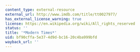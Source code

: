 ```yaml
---
content_type: external-resource
external_url: http://www.imdb.com/title/tt0027977/
has_external_license_warning: true
license: https://en.wikipedia.org/wiki/All_rights_reserved
status: ''
title: '*Modern Times*'
uid: bf90cffa-5e37-4d9d-bc16-20c4ba999bfd
wayback_url: ''
---
```

